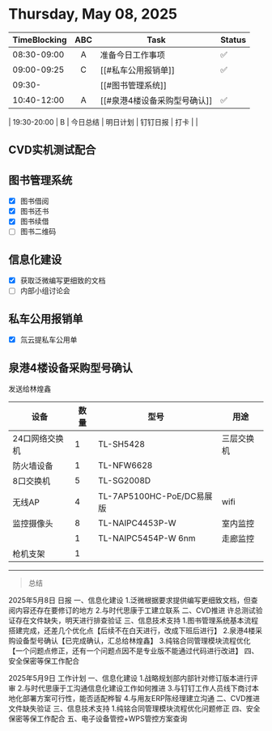 # Thursday, May 08, 2025

| TimeBlocking | ABC | Task                         | Status |
| ------------ | :-: | ---------------------------- | ------ |
| 08:30-09:00  |  A  | 准备今日工作事项             | ✅     |
| 09:00-09:25  |  C  | [[#私车公用报销单]]          | ✅     |
| 09:30-       |     | [[#图书管理系统]]            |        |
| 10:40-12:00  |  A  | [[#泉港4楼设备采购型号确认]] | ✅ |

| 19:30-20:00  |  B  | 今日总结 \| 明日计划 \| 钉钉日报 \| 打卡 |        |

## CVD实机测试配合

## 图书管理系统

- [x] 图书借阅
- [x] 图书还书
- [x] 图书续借
- [ ] 图书二维码

## 信息化建设

- [x] 获取泛微编写更细致的文档
- [ ] 内部小组讨论会

## 私车公用报销单

- [x] 氚云提私车公用单

## 泉港4楼设备采购型号确认

发送给林煌鑫

| 设备           | 数量 | 型号                      | 用途       |
| -------------- | ---- | ------------------------- | ---------- |
| 24口网络交换机 | 1    | TL-SH5428                 | 三层交换机 |
| 防火墙设备     | 1    | TL-NFW6628                |            |
| 8口交换机      | 5    | TL-SG2008D                |            |
| 无线AP         | 4    | TL-7AP5100HC-PoE/DC易展版 | wifi       |
| 监控摄像头     | 8    | TL-NAIPC4453P-W           | 室内监控   |
|                | 1    | TL-NAIPC5454P-W    6nm    | 走廊监控   |
| 枪机支架       | 1    |                           |            |

---

> 总结

2025年5月8日 日报
一、信息化建设
1.泛微根据要求提供编写更细致文档，但查阅内容还存在要修订的地方
2.与时代思康于工建立联系
二、CVD推进
许总测试验证存在文件缺失，明天进行排查验证
三、信息技术支持
1.图书管理系统基本流程搭建完成，还差几个优化点【后续不在白天进行，改成下班后进行】
2.泉港4楼采购设备型号确认【已完成确认，汇总给林煌鑫】
3.纯铭合同管理模块流程优化【一个问题点修正，还有一个问题点因不是专业版不能通过代码进行改进】
四、安全保密等保工作配合

2025年5月9日 工作计划
一、信息化建设
1.战略规划部内部针对修订版本进行评审
2.与时代思康于工沟通信息化建设工作如何推进
3.与钉钉工作人员线下商讨本地化部署方案可行性，能否适配桦智
4.与用友ERP陈经理建立沟通
二、CVD推进
文件缺失验证
三、信息技术支持
1.纯铭合同管理模块流程优化问题修正
四、安全保密等保工作配合
五、电子设备管控+WPS管控方案查询
